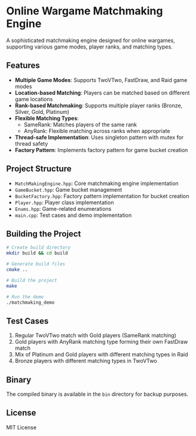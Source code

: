 # Online Wargame Matchmaking Engine

A sophisticated matchmaking engine designed for online wargames, supporting various game modes, player ranks, and matching types.

## Features

- **Multiple Game Modes**: Supports TwoVTwo, FastDraw, and Raid game modes
- **Location-based Matching**: Players can be matched based on different game locations
- **Rank-based Matchmaking**: Supports multiple player ranks (Bronze, Silver, Gold, Platinum)
- **Flexible Matching Types**: 
  - SameRank: Matches players of the same rank
  - AnyRank: Flexible matching across ranks when appropriate
- **Thread-safe Implementation**: Uses singleton pattern with mutex for thread safety
- **Factory Pattern**: Implements factory pattern for game bucket creation

## Project Structure

- `MatchMakingEngine.hpp`: Core matchmaking engine implementation
- `GameBucket.hpp`: Game bucket management
- `BucketFactory.hpp`: Factory pattern implementation for bucket creation
- `Player.hpp`: Player class implementation
- `Enums.hpp`: Game-related enumerations
- `main.cpp`: Test cases and demo implementation

## Building the Project

```bash
# Create build directory
mkdir build && cd build

# Generate build files
cmake ..

# Build the project
make

# Run the demo
./matchmaking_demo
```

## Test Cases

1. Regular TwoVTwo match with Gold players (SameRank matching)
2. Gold players with AnyRank matching type forming their own FastDraw match
3. Mix of Platinum and Gold players with different matching types in Raid
4. Bronze players with different matching types in TwoVTwo

## Binary

The compiled binary is available in the `bin` directory for backup purposes.

## License

MIT License